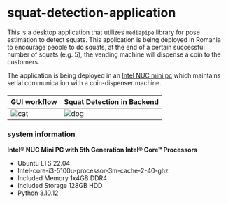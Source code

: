 # squat-detection-application

This is a desktop application that utilizes `mediapipe` library for pose estimation to detect squats. This application is being deployed in Romania to encourage people to do squats, at the end of a certain successful number of squats (e.g. 5), the vending machine will dispense a coin to the customers. 

The application is being deployed in an [Intel NUC mini pc](https://www.intel.com/content/www/us/en/products/details/nuc/mini-pcs/products.htm) which maintains serial communication with a coin-dispenser machine. 

#### 

| GUI workflow             | Squat Detection in Backend              |
| ---------------------- | --------- |
| ![cat](https://github.com/arrafi-musabbir/squat-detection-application/blob/main/gui-workflow.gif) | ![dog](https://github.com/arrafi-musabbir/squat-detection-application/blob/main/squat_results.gif) |

### system information
**Intel® NUC Mini PC with 5th Generation Intel® Core™ Processors**
* Ubuntu LTS 22.04
* Intel-core-i3-5100u-processor-3m-cache-2-40-ghz
* Included Memory 1x4GB DDR4
* Included Storage 128GB HDD
* Python 3.10.12
